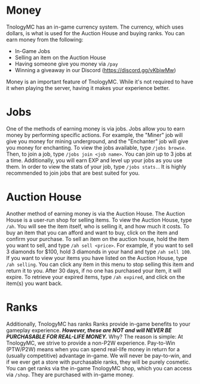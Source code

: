 # Money

TnologyMC has an in-game currency system. The currency, which uses dollars, is what is used for the Auction House and buying ranks. You can earn money from the following:

- In-Game Jobs
- Selling an item on the Auction House
- Having someone give you money via `/pay`
- Winning a giveaway in our Discord (https://discord.gg/vKbjwMw)

Money is an important feature of TnologyMC. While it's not required to have it when playing the server, having it makes your experience better.



# Jobs

One of the methods of earning money is via jobs. Jobs allow you to earn money by performing specific actions. For example, the "Miner" job will give you money for mining underground, and the "Enchanter" job will give you money for enchanting. To view the jobs available, type `/jobs browse`. Then, to join a job, type `/jobs join <job name>`. You can join up to 3 jobs at a time. Additionally, you will earn EXP and level up your jobs as you use them. In order to view the stats of your job, type `/jobs stats.`. It is highly recommended to join jobs that are best suited for you.




# Auction House

Another method of earning money is via the Auction House. The Auction House is a user-run shop for selling items. To view the Auction House, type `/ah`. You will see the item itself, who is selling it, and how much it costs. To buy an item that you can afford and want to buy, click on the item and confirm your purchase. To sell an item on the auction house, hold the item you want to sell, and type `/ah sell <price>`. For example, if you want to sell 3 diamonds for $100, hold 3 diamonds in your hand and type `/ah sell 100`. If you want to view your items you have listed on the Auction House, type `/ah selling`. You can click any item in this menu to stop selling this item and return it to you. After 30 days, if no one has purchased your item, it will expire. To retrieve your expired items, type `/ah expired`, and click on the item(s) you want back.




# Ranks


Additionally, TnologyMC has ranks Ranks provide in-game benefits to your gameplay experience. **_However, these are NOT and will NEVER BE PURCHASABLE FOR REAL-LIFE MONEY._** Why? The reason is simple: At TnologyMC, we strive to provide a non-P2W experience. Pay-to-Win (PTW/P2W) means when you can spend real-life money in return for a (usually competitive) advantage in-game. We will never be pay-to-win, and if we ever get a store with purchasable ranks, they will be purely cosmetic. You can get ranks via the in-game TnologyMC shop, which you can access via `/shop`. They are purchased with in-game money.